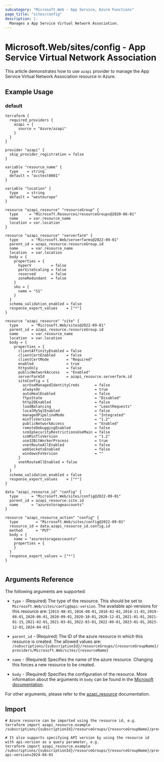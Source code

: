 ```yaml
---
subcategory: "Microsoft.Web - App Service, Azure Functions"
page_title: "sites/config"
description: |-
  Manages a App Service Virtual Network Association.
---
```


# Microsoft.Web/sites/config - App Service Virtual Network Association

This article demonstrates how to use `azapi` provider to manage the App Service Virtual Network Association resource in Azure.

## Example Usage

### default

```hcl
terraform {
  required_providers {
    azapi = {
      source = "Azure/azapi"
    }
  }
}

provider "azapi" {
  skip_provider_registration = false
}

variable "resource_name" {
  type    = string
  default = "acctest0001"
}

variable "location" {
  type    = string
  default = "westeurope"
}

resource "azapi_resource" "resourceGroup" {
  type     = "Microsoft.Resources/resourceGroups@2020-06-01"
  name     = var.resource_name
  location = var.location
}

resource "azapi_resource" "serverfarm" {
  type      = "Microsoft.Web/serverfarms@2022-09-01"
  parent_id = azapi_resource.resourceGroup.id
  name      = var.resource_name
  location  = var.location
  body = {
    properties = {
      hyperV         = false
      perSiteScaling = false
      reserved       = false
      zoneRedundant  = false
    }
    sku = {
      name = "S1"
    }
  }
  schema_validation_enabled = false
  response_export_values    = ["*"]
}

resource "azapi_resource" "site" {
  type      = "Microsoft.Web/sites@2022-09-01"
  parent_id = azapi_resource.resourceGroup.id
  name      = var.resource_name
  location  = var.location
  body = {
    properties = {
      clientAffinityEnabled = false
      clientCertEnabled     = false
      clientCertMode        = "Required"
      enabled               = true
      httpsOnly             = false
      publicNetworkAccess   = "Enabled"
      serverFarmId          = azapi_resource.serverfarm.id
      siteConfig = {
        acrUseManagedIdentityCreds       = false
        alwaysOn                         = true
        autoHealEnabled                  = false
        ftpsState                        = "Disabled"
        http20Enabled                    = false
        loadBalancing                    = "LeastRequests"
        localMySqlEnabled                = false
        managedPipelineMode              = "Integrated"
        minTlsVersion                    = "1.2"
        publicNetworkAccess              = "Enabled"
        remoteDebuggingEnabled           = false
        scmIpSecurityRestrictionsUseMain = false
        scmMinTlsVersion                 = "1.2"
        use32BitWorkerProcess            = true
        vnetRouteAllEnabled              = false
        webSocketsEnabled                = false
        windowsFxVersion                 = ""
      }
      vnetRouteAllEnabled = false
    }
  }
  schema_validation_enabled = false
  response_export_values    = ["*"]
}

data "azapi_resource_id" "config" {
  type      = "Microsoft.Web/sites/config@2022-09-01"
  parent_id = azapi_resource.site.id
  name      = "azurestorageaccounts"
}

resource "azapi_resource_action" "config" {
  type        = "Microsoft.Web/sites/config@2022-09-01"
  resource_id = data.azapi_resource_id.config.id
  method      = "PUT"
  body = {
    name = "azurestorageaccounts"
    properties = {
    }
  }
  response_export_values = ["*"]
}


```



## Arguments Reference

The following arguments are supported:

* `type` - (Required) The type of the resource. This should be set to `Microsoft.Web/sites/config@api-version`. The available api-versions for this resource are: [`2015-08-01`, `2016-08-01`, `2018-02-01`, `2018-11-01`, `2019-08-01`, `2020-06-01`, `2020-09-01`, `2020-10-01`, `2020-12-01`, `2021-01-01`, `2021-01-15`, `2021-02-01`, `2021-03-01`, `2022-03-01`, `2022-09-01`, `2023-01-01`, `2023-12-01`, `2024-04-01`].

* `parent_id` - (Required) The ID of the azure resource in which this resource is created. The allowed values are:  
  `/subscriptions/{subscriptionId}/resourceGroups/{resourceGroupName}/providers/Microsoft.Web/sites/{resourceName}`

* `name` - (Required) Specifies the name of the azure resource. Changing this forces a new resource to be created.

* `body` - (Required) Specifies the configuration of the resource. More information about the arguments in `body` can be found in the [Microsoft documentation](https://learn.microsoft.com/en-us/azure/templates/Microsoft.Web/sites/config?pivots=deployment-language-terraform).

For other arguments, please refer to the [azapi_resource](https://registry.terraform.io/providers/Azure/azapi/latest/docs/resources/resource) documentation.

## Import

 ```shell
 # Azure resource can be imported using the resource id, e.g.
 terraform import azapi_resource.example /subscriptions/{subscriptionId}/resourceGroups/{resourceGroupName}/providers/Microsoft.Web/sites/{resourceName}/config/{resourceName}
 
 # It also supports specifying API version by using the resource id with api-version as a query parameter, e.g.
 terraform import azapi_resource.example /subscriptions/{subscriptionId}/resourceGroups/{resourceGroupName}/providers/Microsoft.Web/sites/{resourceName}/config/{resourceName}?api-version=2024-04-01
 ```
